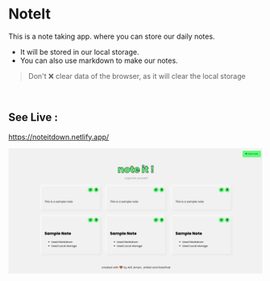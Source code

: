 # NoteIt
This is a note taking app. where you can store our daily notes. 
- It will be stored in our local storage.
- You can also use markdown to make our notes.
> Don't ❌ clear data of the browser, as it will clear the local storage
<br>

## See Live :
https://noteitdown.netlify.app/

![Live Demo](https://github.com/arifimran5/noteit/blob/main/assets/live-demo.jpg)
